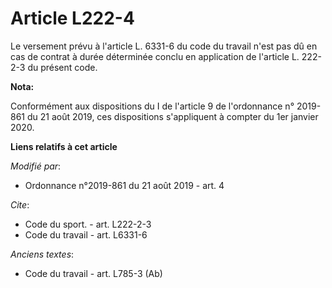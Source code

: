 # Article L222-4

Le versement prévu à l'article L. 6331-6 du code du travail n'est pas dû en cas de contrat à durée déterminée conclu en
application de l'article L. 222-2-3 du présent code.

**Nota:**

Conformément aux dispositions du I de l'article 9 de l'ordonnance n° 2019-861 du 21 août 2019, ces dispositions s'appliquent
à compter du 1er janvier 2020.

**Liens relatifs à cet article**

_Modifié par_:

  - Ordonnance n°2019-861 du 21 août 2019 - art. 4

_Cite_:

  - Code du sport. - art. L222-2-3
  - Code du travail - art. L6331-6

_Anciens textes_:

  - Code du travail - art. L785-3 (Ab)
